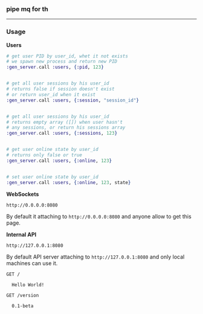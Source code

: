 ### pipe mq for th 

---

### Usage

__Users__

```elixir
# get user PID by user_id, whet it not exists
# we spawn new process and return new PID
:gen_server.call :users, {:pid, 123}


# get all user sessions by his user_id
# returns false if session doesn't exist
# or return user_id when it exist
:gen_server.call :users, {:session, "session_id"}


# get all user sessions by his user_id
# returns empty array ([]) when user hasn't
# any sessions, or return his sessions array
:gen_server.call :users, {:sessions, 123}


# get user online state by user_id
# returns only false or true
:gen_server.call :users, {:online, 123}


# set user online state by user_id
:gen_server.call :users, {:online, 123, state}
```

__WebSockets__

`http://0.0.0.0:8080`

By default it attaching to `http://0.0.0.0:8080` and anyone allow to get this page.

__Internal API__

`http://127.0.0.1:8080`

By default API server attaching to `http://127.0.0.1:8080` and only local machines can use it.

```http
GET /

  Hello World!

GET /version

  0.1-beta

```
